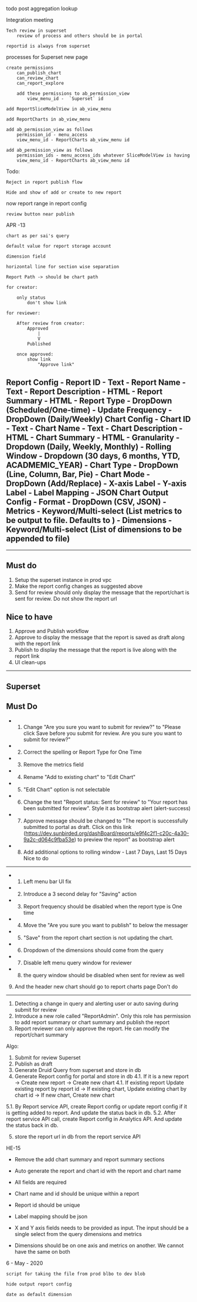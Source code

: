 

todo
    post aggregation lookup


Integration meeting

    Tech review in superset
        review of process and others should be in portal

    reportid is always from superset





processes for Superset new page

    create permissions 
        can_publish_chart
        can_review_chart
        can_report_explore

        add these permissions to ab_permission_view
            view_menu_id -  `Superset` id

    add ReportSliceModelView in ab_view_menu

    add ReportCharts in ab_view_menu

    add ab_permission_view as follows
        permission_id - menu_access
        view_menu_id - ReportCharts ab_view_menu id

    add ab_permission_view as follows
        permission_ids - menu_access_ids whatever SliceModelView is having
        view_menu_id - ReportCharts ab_view_menu id


Todo:

    Reject in report publish flow

    Hide and show of add or create to new report


now
    report range in report config

    review button near publish

APR -13

    chart as per sai's query

    default value for report storage account 

    dimension field

    horizontal line for section wise separation

    Report Path -> should be chart path

    for creator:

        only status
            don't show link

    for reviewer:

        After review from creator:
            Approved
                |
                V
            Published

        once approved:
            show link
                "Approve link"


Report Config
    - Report ID - Text
    - Report Name - Text
    - Report Description - HTML
    - Report Summary - HTML
    - Report Type - DropDown (Scheduled/One-time)
    - Update Frequency - DropDown (Daily/Weekly)
Chart Config
    - Chart ID - Text
    - Chart Name - Text
    - Chart Description - HTML
    - Chart Summary - HTML
    - Granularity - Dropdown (Daily, Weekly, Monthly)
    - Rolling Window - Dropdown (30 days, 6 months, YTD, ACADMEMIC_YEAR)
    - Chart Type - DropDown (Line, Column, Bar, Pie)
    - Chart Mode - DropDown (Add/Replace)
    - X-axis Label
    - Y-axis Label
    - Label Mapping - JSON
Chart Output Config
    - Format - DropDown (CSV, JSON)
    - Metrics - Keyword/Multi-select (List metrics to be output to file. Defaults to )
    - Dimensions - Keyword/Multi-select (List of dimensions to be appended to file)
-----
-----
Must do
----------------
1. Setup the superset instance in prod vpc
2. Make the report config changes as suggested above
3. Send for review should only display the message that the report/chart is sent for review. Do not show the report url

Nice to have
---------------
1. Approve and Publish workflow
2. Approve to display the message that the report is saved as draft along with the report link
3. Publish to display the message that the report is live along with the report link
4. UI clean-ups


-------
Superset
-----------------------------------------
Must Do
---------------------------
- 1. Change "Are you sure you want to submit for review?" to "Please click Save before you submit for review. Are you sure you want to submit for review?"
- 2. Correct the spelling or Report Type for One Time
- 3. Remove the metrics field
- 4. Rename "Add to existing chart" to "Edit Chart"
- 5. "Edit Chart" option is not selectable
- 6. Change the text "Report status: Sent for review" to "Your report has been submitted for review". Style it as bootstrap alert (alert-success)
- 7. Approve message should be changed to "The report is successfully submitted to portal as draft. Click on this link (https://dev.sunbirded.org/dashBoard/reports/e9f4c2f1-c20c-4a30-9a2c-d064c9fba53e) to preview the report" as bootstrap alert
- 8. Add additional options to rolling window - Last 7 Days, Last 15 Days
Nice to do
---------------------------
- 1. Left menu bar UI fix
- 2. Introduce a 3 second delay for "Saving" action
- 3. Report frequency should be disabled when the report type is One time
- 4. Move the "Are you sure you want to publish" to below the messager
- 5. "Save" from the report chart section is not updating the chart.
- 6. Dropdown of the dimensions should come from the query
- 7. Disable left menu query window for reviewer
- 8. the query window should be disabled when sent for review as well
9. And the header new chart should go to report charts page
Don't do
---------------------------
1. Detecting a change in query and alerting user or auto saving during submit for review
2. Introduce a new role called "ReportAdmin". Only this role has permission to add report summary or chart summary and publish the report
3. Report reviewer can only approve the report. He can modify the report/chart summary

Algo:
1. Submit for review Superset
2. Publish as draft
3. Generate Druid Query from superset and store in db
4. Generate Report config for portal and store in db
4.1. If it is a new report
    -> Create new report
    -> Create new chart
4.1. If existing report
    Update existing report by report id
        -> If existing chart, Update existing chart by chart id
        -> If new chart, Create new chart

5.1. By Report service API, create Report config or update report config if it is getting added to report. And update the status back in db.
5.2. After report service API call, create Report config in Analytics API. And update the status back in db.

5. store the report url in db from the report service API


HE-15
-    Remove the add chart summary and report summary sections

-    Auto generate the report and chart id with the report and chart name

-   All fields are required

-    Chart name and id should be unique within a report

-    Report id should be unique

-    Label mapping should be json

-    X and Y axis fields needs to be provided as input. The input should be a single select from the query dimensions and metrics

-    Dimensions should be on one axis and metrics on another. We cannot have the same on both


6 - May - 2020

    script for taking the file from prod blbo to dev blob

    hide output report config

    date as default dimension